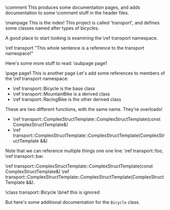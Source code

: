\comment This produces some documentation pages, and adds documentation to some
\comment stuff in the header files.

\mainpage This is the index!
This project is called 'transport', and defines some classes named after types
of bicycles.

A good place to start looking is examining the \ref transport namespace.

\ref transport "This whole sentence is a reference to the transport namespace!" 

Here's some more stuff to read: \subpage page1


\page page1 This is another page
Let's add some references to members of the \ref transport namespace:

- \ref transport::Bicycle is the base class
- \ref transport::MountainBike is a derived class
- \ref transport::RacingBike is the other derived class

These are two different functions, with the same name. They're overloads!

- \ref transport::ComplexStructTemplate::ComplexStructTemplate(const ComplexStructTemplate&)
- \ref transport::ComplexStructTemplate::ComplexStructTemplate(ComplexStructTemplate &&)

Note that we can reference multiple things one one line: \ref transport::foo, \ref transport::bar.

\ref transport::ComplexStructTemplate::ComplexStructTemplate(const ComplexStructTemplate&) \ref transport::ComplexStructTemplate::ComplexStructTemplate(ComplexStructTemplate &&).

\class transport::Bicycle
\brief this is ignored

But here's some additional documentation for the `Bicycle` class.
